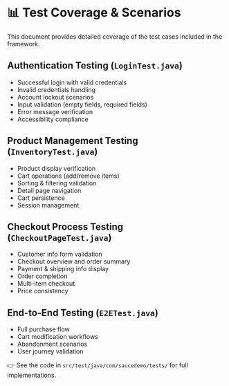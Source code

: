 # 📊 Test Coverage & Scenarios

This document provides detailed coverage of the test cases included in the framework.

## Authentication Testing (`LoginTest.java`)
- Successful login with valid credentials
- Invalid credentials handling
- Account lockout scenarios
- Input validation (empty fields, required fields)
- Error message verification
- Accessibility compliance

## Product Management Testing (`InventoryTest.java`)
- Product display verification
- Cart operations (add/remove items)
- Sorting & filtering validation
- Detail page navigation
- Cart persistence
- Session management

## Checkout Process Testing (`CheckoutPageTest.java`)
- Customer info form validation
- Checkout overview and order summary
- Payment & shipping info display
- Order completion
- Multi-item checkout
- Price consistency

## End-to-End Testing (`E2ETest.java`)
- Full purchase flow
- Cart modification workflows
- Abandonment scenarios
- User journey validation

👉 See the code in `src/test/java/com/saucedemo/tests/` for full implementations.
